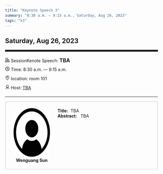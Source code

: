 ```yaml
---
title: "Keynote Speech 3"
summary: "8:30 a.m. — 9:15 a.m., Saturday, Aug 26, 2023"
tags: "k3"
---
```


Saturday, Aug 26, 2023
------


<hr style="border: 0; border-top: 5px solid;">

<div class="tip">
    <img class="icon" src="/icon/yanjiang.png" />
    SessionKenote Speech: <span class="font-bold" style="font-size:120%">TBA</span>
</div>

<div class="tip">
    <img class="icon" src="/icon/shizhong.png" />
    Time: 8:30 a.m. — 9:15 a.m.
</div>
<div class="tip">
    <img class="icon" src="/icon/didian.png" />
    location: room 101
</div>


<div class="tip">
    <img class="icon" src="/icon/lingdao.png" />
    Host: <a href="http://XXXXX" target="_blank">TBA</a>
</div>


________________________________________

<div class="row">
    <div class="left">
        <img src="/images/person.jpeg" class="avatar" />
        <div class="font-small font-bold">
            Wenguang Sun
        </div>
    </div>
    <div class="right">
        <div class="font-small">
            <b>Title:</b>&nbsp;
            TBA
        </div>
        <div class="content font-small">
            <b>Abstract:</b> &nbsp;
            TBA
        </div>
    </div>
</div>


<style>

.tip {
    height: 30px;
    line-height: 30px;
}

.icon {
    width: 15px;
}

.row {
    padding: 10px; 
    height: auto; 
    border-bottom-width: 2px; 
    border-style: solid; 
    border-color: #E4E7ED; 
    padding-bottom: 20px; 
    padding-top: 20px;
    display: flex; 
}

.left {
    min-width: 150px !important;
    text-align: center;
}

.avatar {
    width: 120px;
    height: 160px;
    max-width: 100%;
    border-radius: 10px;
}

.right {
    margin-left: 10px; 
    max-width: 80%;
}


.font-small {
    /* font-size: 16px; */
}

.font-bold {
    font-weight: bold;
}
</style>

